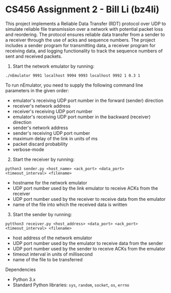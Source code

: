 # CS456 Assignment 2 - Bill Li (bz4li)

This project implements a Reliable Data Transfer (RDT) protocol over UDP to simulate reliable file transmission over a network with potential packet loss and reordering. The protocol ensures reliable data transfer from a sender to a receiver through the use of acks and sequence numbers. The project includes a sender program for transmitting data, a receiver program for receiving data, and logging functionality to track the sequence numbers of sent and received packets.

1. Start the network emulator by running:

```
./nEmulator 9991 localhost 9994 9993 localhost 9992 1 0.3 1
```

To run nEmulator, you need to supply the following command line parameters in the given order:

- emulator's receiving UDP port number in the forward (sender) direction
- receiver's network address
- receiver's receiving UDP port number
- emulator's receiving UDP port number in the backward (receiver) direction
- sender's network address
- sender's receiving UDP port number
- maximum delay of the link in units of ms
- packet discard probability
- verbose-mode

2. Start the receiver by running:

```
python3 sender.py <host_name> <ack_port> <data_port> <timeout_interval> <filename>

```

- hostname for the network emulator
- UDP port number used by the link emulator to receive ACKs from the receiver
- UDP port number used by the receiver to receive data from the emulator
- name of the file into which the received data is written

3. Start the sender by running:

```
pytthon3 receiver.py <host_address> <data_port> <ack_port> <timeout_interval> <filename>
```

- host address of the network emulator
- UDP port number used by the emulator to receive data from the sender
- UDP port number used by the sender to receive ACKs from the emulator
- timeout interval in units of millisecond
- name of the file to be transferred

Dependencies

- Python 3.x
- Standard Python libraries: `sys`, `random`, `socket`, `os`, `errno`

```

```
